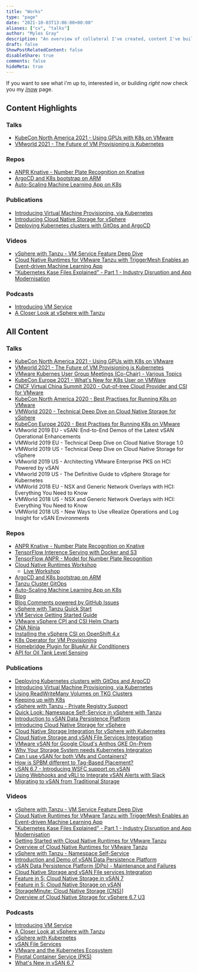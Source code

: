 ```yaml
---
title: "Works"
type: "page"
date: "2021-10-03T13:06:00+00:00"
aliases: ["cv", "talks"]
author: "Myles Gray"
description: "An overview of collateral I've created, content I've built and presentations I've done."
draft: false
ShowPostRelatedContent: false
disableShare: true
comments: false
hideMeta: true
---
```


If you want to see what i'm up to, interested in, or building _right now_ check you my [/now](/now) page.

## Content Highlights

### Talks

* [KubeCon North America 2021 - Using GPUs with K8s on VMware](https://youtu.be/_NYjvz92O58?list=PLj6h78yzYM2Nd1U4RMhv7v88fdiFqeYAP&t=303)
* [VMworld 2021 - The Future of VM Provisioning is Kubernetes](https://www.vmware.com/vmworld/en/video-library/video-landing.html?sessionid=1620916120137001sGMu)

### Repos

* [ANPR Knative - Number Plate Recognition on Knative](https://github.com/mylesagray/anpr-knative)
* [ArgoCD and K8s bootstrap on ARM](https://github.com/mylesagray/home-cluster-gitops)
* [Auto-Scaling Machine Learning App on K8s](https://github.com/mylesagray/a-new-hope-app)

### Publications

* [Introducing Virtual Machine Provisioning, via Kubernetes](https://core.vmware.com/blog/introducing-virtual-machine-provisioning-kubernetes-vm-service)
* [Introducing Cloud Native Storage for vSphere](https://blogs.vmware.com/virtualblocks/2019/08/14/introducing-cloud-native-storage-for-vsphere/)
* [Deploying Kubernetes clusters with GitOps and ArgoCD](https://core.vmware.com/blog/deploying-kubernetes-clusters-gitops-and-argocd)

### Videos

* [vSphere with Tanzu - VM Service Feature Deep Dive](https://www.youtube.com/watch?v=qmtsNjjfe8w)
* [Cloud Native Runtimes for VMware Tanzu with TriggerMesh Enables an Event-driven Machine Learning App](https://www.youtube.com/watch?v=3rD-O_DyHOs)
* ["Kubernetes Kase Files Explained" - Part 1 - Industry Disruption and App Modernisation](https://www.youtube.com/watch?v=52srvNbIbxY)

### Podcasts

* [Introducing VM Service](https://open.spotify.com/episode/2oe71m6512x1TWNFRTp8hR?si=mk0y2C-YS9SihakqQ9_4bw)
* [A Closer Look at vSphere with Tanzu](https://open.spotify.com/episode/7q89CfdmkkDUgzLq9rdcgX?si=8c4af8cfb6bb4d05)

## All Content

### Talks

* [KubeCon North America 2021 - Using GPUs with K8s on VMware](https://www.youtube.com/watch?v=_NYjvz92O58&list=PLj6h78yzYM2Nd1U4RMhv7v88fdiFqeYAP&index=110)
* [VMworld 2021 - The Future of VM Provisioning is Kubernetes](https://www.vmware.com/vmworld/en/video-library/video-landing.html?sessionid=1620916120137001sGMu)
* [VMware Kubernes User Group Meetings (Co-Chair) - Various Topics](https://www.youtube.com/watch?v=C5n2pwW88M0&list=PLLQ5bXz-ZHKWQ5aKrO1eWD_tW-3dhb6jU)
* [KubeCon Europe 2021 - What's New for K8s User on VMWare](https://www.youtube.com/watch?v=O9v0G5VXHZw)
* [CNCF Virtual China Summit 2020 - Out-of-tree Cloud Provider and CSI for VMware](https://www.youtube.com/watch?v=q21PDsdR2HA)
* [KubeCon North America 2020 - Best Practises for Running K8s on VMware](https://www.youtube.com/watch?v=fAXNCNqPW1s)
* [VMWorld 2020 - Technical Deep Dive on Cloud Native Storage for vSphere](https://www.vmware.com/vmworld/en/video-library/video-landing.html?sessionid=1589461989051001PNQJ)
* [KubeCon Europe 2020 - Best Practises for Running K8s on VMware](https://www.youtube.com/watch?v=VJ5FK-QrtHY)
* VMworld 2019 EU - vSAN: End-to-End Demos of the Latest vSAN Operational Enhancements
* VMWorld 2019 EU - Technical Deep Dive on Cloud Native Storage 1.0
* VMWorld 2019 US - Technical Deep Dive on Cloud Native Storage for vSphere
* VMworld 2019 US - Architecting VMware Enterprise PKS on HCI Powered by vSAN
* VMworld 2019 US - The Definitive Guide to vSphere Storage for Kubernetes
* VMWorld 2018 EU - NSX and Generic Network Overlays with HCI: Everything You Need to Know
* VMWorld 2018 US - NSX and Generic Network Overlays with HCI: Everything You Need to Know
* VMWorld 2018 US - New Ways to Use vRealize Operations and Log Insight for vSAN Environments

### Repos

* [ANPR Knative - Number Plate Recognition on Knative](https://github.com/mylesagray/anpr-knative)
* [TensorFlow Interence Serving with Docker and S3](https://github.com/mylesagray/docker-tensorflow-s3)
* [TensorFlow ANPR - Model for Number Plate Recognition](https://github.com/mylesagray/tensorflow-anpr)
* [Cloud Native Runtimes Workshop](https://github.com/mylesagray/tanzu-cloudnativeruntimes-eventing-workshop)
  * [Live Workshop](https://tanzu.vmware.com/developer/get-workshop/lab-cnr-eventing)
* [ArgoCD and K8s bootstrap on ARM](https://github.com/mylesagray/home-cluster-gitops)
* [Tanzu Cluster GitOps](https://github.com/mylesagray/tanzu-cluster-gitops)
* [Auto-Scaling Machine Learning App on K8s](https://github.com/mylesagray/a-new-hope-app)
* [Blog](https://github.com/mylesagray/blog)
* [Blog Comments powered by GitHub Issues](https://github.com/mylesagray/blog-comments/issues)
* [vSphere with Tanzu Quick Start](https://github.com/vsphere-tmm/vsphere-with-tanzu-quick-start)
* [VM Service Getting Started Guide](https://github.com/vsphere-tmm/vm-service-quick-start)
* [VMware vSphere CPI and CSI Helm Charts](https://github.com/vsphere-tmm/helm-charts)
* [CNA Ninja](https://github.com/mylesagray/cna-ninja)
* [Installing the vSphere CSI on OpenShift 4.x](https://github.com/vsphere-tmm/ocp-vsphere-csi)
* [K8s Operator for VM Provisioning](https://github.com/mylesagray/vspherecompute-operator)
* [Homebridge Plugin for BlueAir Air Conditioners](https://github.com/mylesagray/homebridge-blueair)
* [API for Oil Tank Level Sensing](https://github.com/mylesagray/boilerjuice-tank-api)

### Publications

* [Deploying Kubernetes clusters with GitOps and ArgoCD](https://core.vmware.com/blog/deploying-kubernetes-clusters-gitops-and-argocd)
* [Introducing Virtual Machine Provisioning, via Kubernetes](https://core.vmware.com/blog/introducing-virtual-machine-provisioning-kubernetes-vm-service)
* [Using ReadWriteMany Volumes on TKG Clusters](https://core.vmware.com/blog/using-readwritemany-volumes-tkg-clusters)
* [Keeping up with K8s](https://core.vmware.com/blog/keeping-k8s)
* [vSphere with Tanzu - Private Registry Support](https://core.vmware.com/blog/vsphere-tanzu-private-registry-support)
* [Quick Look: Namespace Self-Service in vSphere with Tanzu](https://core.vmware.com/blog/quick-look-namespace-self-service-vsphere-tanzu)
* [Introduction to vSAN Data Persistence Platform](https://blogs.vmware.com/virtualblocks/2021/02/04/introduction-vsan-data-persistence-platform/)
* [Introducing Cloud Native Storage for vSphere](https://blogs.vmware.com/virtualblocks/2019/08/14/introducing-cloud-native-storage-for-vsphere/)
* [Cloud Native Storage Integration for vSphere with Kubernetes](https://blogs.vmware.com/virtualblocks/2020/04/20/cloud-native-storage-integration-for-vsphere-with-kubernetes/)
* [Cloud Native Storage and vSAN File Services Integration](https://blogs.vmware.com/virtualblocks/2020/03/12/cloud-native-storage-and-vsan-file-services-integration/)
* [VMware vSAN for Google Cloud's Anthos GKE On-Prem](https://blogs.vmware.com/virtualblocks/2019/08/08/vmware-vsan-for-google-clouds-anthos-gke-on-prem/)
* [Why Your Storage System needs Kubernetes Integration](https://blogs.vmware.com/virtualblocks/2019/01/29/why-your-storage-system-needs-kubernetes-integration/)
* [Can I use vSAN for both VMs and Containers?](https://blogs.vmware.com/virtualblocks/2019/01/21/can-i-use-vsan-for-both-vms-and-containers/)
* [How is SPBM different to Tag-Based Placement?](https://blogs.vmware.com/virtualblocks/2018/07/19/how-is-spbm-different-to-tag-based-placement/)
* [vSAN 6.7 - Introducing WSFC support on vSAN](https://blogs.vmware.com/virtualblocks/2018/04/18/vsan-6-7-introducing-wsfc-support-vsan/)
* [Using Webhooks and vRLI to Integrate vSAN Alerts with Slack](https://blogs.vmware.com/virtualblocks/2018/06/21/using-webhooks-and-vrli-to-integrate-vsan-alerts-with-slack/)
* [Migrating to vSAN from Traditional Storage](https://core.vmware.com/resource/migrating-vsan)

### Videos

* [vSphere with Tanzu - VM Service Feature Deep Dive](https://www.youtube.com/watch?v=qmtsNjjfe8w)
* [Cloud Native Runtimes for VMware Tanzu with TriggerMesh Enables an Event-driven Machine Learning App](https://www.youtube.com/watch?v=3rD-O_DyHOs)
* ["Kubernetes Kase Files Explained" - Part 1 - Industry Disruption and App Modernisation](https://www.youtube.com/watch?v=52srvNbIbxY)
* [Getting Started with Cloud Native Runtimes for VMware Tanzu](https://www.youtube.com/watch?v=ieELpocz3-I)
* [Overview of Cloud Native Runtimes for VMware Tanzu](https://www.youtube.com/watch?v=jAZeDkMAUxM)
* [vSphere with Tanzu - Namespace Self-Service](https://www.youtube.com/watch?v=W7fYdlQdjaA)
* [Introduction and Demo of vSAN Data Persistence Platform](https://www.youtube.com/watch?v=QHY9nbPJltw)
* [vSAN Data Persistence Platform (DPp) - Maintenance and Failures](https://www.youtube.com/watch?v=4UOt737i4RA)
* [Cloud Native Storage and vSAN File services Integration](https://www.youtube.com/watch?v=GUtG-4urGFA)
* [Feature in 5: Cloud Native Storage in vSAN 7](https://www.youtube.com/watch?v=meijpNsgo_A)
* [Feature in 5: Cloud Native Storage on vSAN](https://www.youtube.com/watch?v=BidrY0jUHBQ)
* [StorageMinute: Cloud Native Storage (CNS)](https://www.youtube.com/watch?v=SYqaLeF3_qQ)]
* [Overview of Cloud Native Storage for vSphere 6.7 U3](https://www.youtube.com/watch?v=CZUBuWCgeDQ)

### Podcasts

* [Introducing VM Service](https://open.spotify.com/episode/2oe71m6512x1TWNFRTp8hR?si=mk0y2C-YS9SihakqQ9_4bw)
* [A Closer Look at vSphere with Tanzu](https://open.spotify.com/episode/7q89CfdmkkDUgzLq9rdcgX?si=8c4af8cfb6bb4d05)
* [vSphere with Kubernetes](https://open.spotify.com/episode/0EAtTT8TnD2VPrvWIs6a7A?si=WSLdIFxDTQy3FNsgQDxv9Q)
* [vSAN File Services](https://open.spotify.com/episode/40sdvJ3SWLf8Yhk9L565Vg?si=9d23937575c74c04)
* [VMware and the Kubernetes Ecosystem](https://open.spotify.com/episode/4cf8VBaKMTWMfrjDkCGds1?si=VCTpiP-pQYmBLsGl33dLog)
* [Pivotal Container Service (PKS)](https://www.vspeakingpodcast.com/e/pivotal-container-service-pks/)
* [What's New in vSAN 6.7](https://www.vspeakingpodcast.com/e/whats-new-in-vsan-67/)
